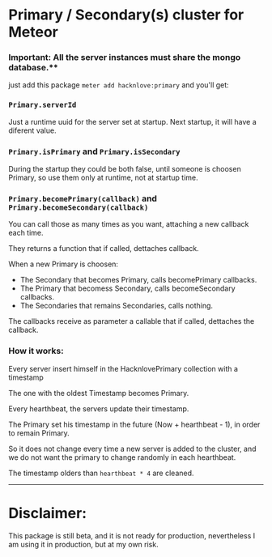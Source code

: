# Primary / Secondary(s) cluster for Meteor

### Important: All the server instances must share the mongo database.**

just add this package `meter add hacknlove:primary` and you'll get:

### `Primary.serverId`
Just a runtime uuid for the server set at startup.
Next startup, it will have a diferent value.

### `Primary.isPrimary` and `Primary.isSecondary`
During the startup they could be both false, until someone is choosen Primary, so use them only at runtime, not at startup time.


### `Primary.becomePrimary(callback)` and `Primary.becomeSecondary(callback)`
You can call those as many times as you want, attaching a new callback each time.

They returns a function that if called, dettaches callback.

When a new Primary is choosen:
* The Secondary that becomes Primary, calls becomePrimary callbacks.
* The Primary that becomess Secondary, calls becomeSecondary callbacks.
* The Secondaries that remains Secondaries, calls nothing.

The callbacks receive as parameter a callable that if called, dettaches the callback.

### How it works:

Every server insert himself in the HacknlovePrimary collection with a timestamp

The one with the oldest Timestamp becomes Primary.

Every hearthbeat, the servers update their timestamp.

The Primary set his timestamp in the future (Now + hearthbeat - 1), in order to remain Primary.

So it does not change every time a new server is added to the cluster, and we do not want the primary to change randomly in each hearthbeat.

The timestamp olders than `hearthbeat * 4` are cleaned.

---
# Disclaimer:

This package is still beta, and it is not ready for production, nevertheless I am using it in production, but at my own risk.
